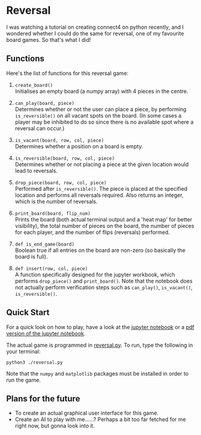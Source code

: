 # Reversal

I was watching a tutorial on creating connect4 on python recently, and I wondered whether I could do the same for reversal, one of my favourite board games. So that's what I did!

## Functions

Here's the list of functions for this reversal game:

1. `create_board()`  
Initialises an empty board (a numpy array) with 4 pieces in the centre.

2. `can_play(board, piece)`  
Determines whether or not the user can place a piece, by performing `is_reversible()` on all vacant spots on the board. (In some cases a player may be inhibited to do so since there is no available spot where a reversal can occur.)

3. `is_vacant(board, row, col, piece)`  
Determines whether a position on a board is empty.

4. `is_reversible(board, row, col, piece)`  
Determines whether or not placing a piece at the given location would lead to reversals.

5. `drop_piece(board, row, col, piece)`  
Performed after `is_reversible()`. The piece is placed at the specified location and performs all reversals required. Also returns an integer, which is the number of reversals.

6. `print_board(board, flip_num)`  
Prints the board (both actual terminal output and a 'heat map' for better visibility), the total number of pieces on the board, the number of pieces for each player, and the number of flips (reversals) performed.

7. `def is_end_game(board)`  
Boolean true if all entries on the board are non-zero (so basically the board is full).

8. `def insert(row, col, piece)`  
A function specifically designed for the jupyter workbook, which performs `drop_piece()` and `print_board()`. Note that the notebook does not actually perform verification steps such as `can_play()`, `is_vacant()`, `is_reversible()`.

## Quick Start

For a quick look on how to play, have a look at the [jupyter notebook](reversal_test.ipynb) or a [pdf version of the jupyter notebook](reversal_test.pdf).

The actual game is programmed in [reversal.py](reversal.py). To run, type the following in your terminal:

    python3 ./reversal.py

Note that the `numpy` and `matplotlib` packages must be installed in order to run the game.

## Plans for the future

- To create an actual graphical user interface for this game.
- Create an AI to play with me......? Perhaps a bit too far fetched for me right now, but gonna look into it.